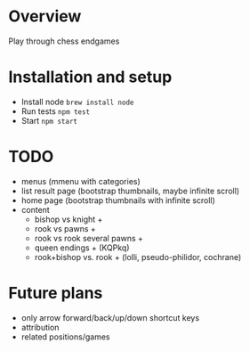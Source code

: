 # Overview

Play through chess endgames

# Installation and setup

* Install node `brew install node`
* Run tests `npm test`
* Start `npm start`

# TODO

- menus (mmenu with categories)
- list result page (bootstrap thumbnails, maybe infinite scroll)
- home page (bootstrap thumbnails with infinite scroll)
- content
    - bishop vs knight +
    - rook vs pawns +
    - rook vs rook several pawns +
    - queen endings + (KQPkq)
    - rook+bishop vs. rook + (lolli, pseudo-philidor, cochrane)

# Future plans

- only arrow forward/back/up/down shortcut keys
- attribution
- related positions/games
